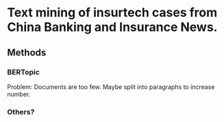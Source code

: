 # Text mining of insurtech cases from China Banking and Insurance News.

## Methods
### BERTopic
Problem: Documents are too few. 
Maybe split into paragraphs to increase number.

### Others?